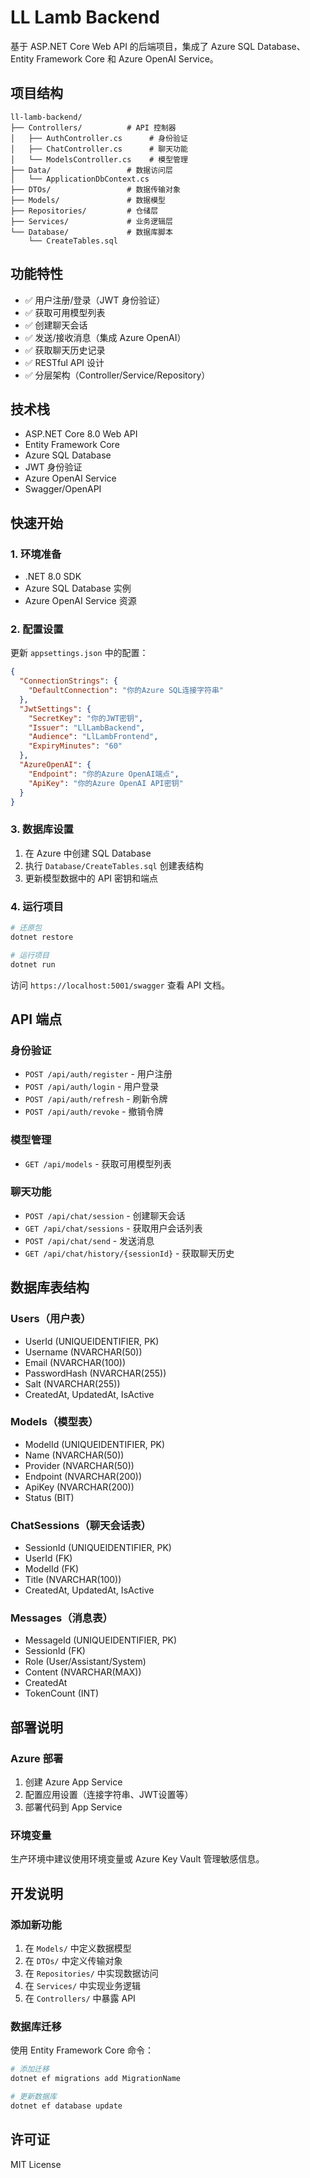 # LL Lamb Backend

基于 ASP.NET Core Web API 的后端项目，集成了 Azure SQL Database、Entity Framework Core 和 Azure OpenAI Service。

## 项目结构

```
ll-lamb-backend/
├── Controllers/          # API 控制器
│   ├── AuthController.cs      # 身份验证
│   ├── ChatController.cs      # 聊天功能
│   └── ModelsController.cs    # 模型管理
├── Data/                 # 数据访问层
│   └── ApplicationDbContext.cs
├── DTOs/                 # 数据传输对象
├── Models/               # 数据模型
├── Repositories/         # 仓储层
├── Services/             # 业务逻辑层
└── Database/             # 数据库脚本
    └── CreateTables.sql
```

## 功能特性

- ✅ 用户注册/登录（JWT 身份验证）
- ✅ 获取可用模型列表
- ✅ 创建聊天会话
- ✅ 发送/接收消息（集成 Azure OpenAI）
- ✅ 获取聊天历史记录
- ✅ RESTful API 设计
- ✅ 分层架构（Controller/Service/Repository）

## 技术栈

- ASP.NET Core 8.0 Web API
- Entity Framework Core
- Azure SQL Database
- JWT 身份验证
- Azure OpenAI Service
- Swagger/OpenAPI

## 快速开始

### 1. 环境准备

- .NET 8.0 SDK
- Azure SQL Database 实例
- Azure OpenAI Service 资源

### 2. 配置设置

更新 `appsettings.json` 中的配置：

```json
{
  "ConnectionStrings": {
    "DefaultConnection": "你的Azure SQL连接字符串"
  },
  "JwtSettings": {
    "SecretKey": "你的JWT密钥",
    "Issuer": "LlLambBackend",
    "Audience": "LlLambFrontend",
    "ExpiryMinutes": "60"
  },
  "AzureOpenAI": {
    "Endpoint": "你的Azure OpenAI端点",
    "ApiKey": "你的Azure OpenAI API密钥"
  }
}
```

### 3. 数据库设置

1. 在 Azure 中创建 SQL Database
2. 执行 `Database/CreateTables.sql` 创建表结构
3. 更新模型数据中的 API 密钥和端点

### 4. 运行项目

```bash
# 还原包
dotnet restore

# 运行项目
dotnet run
```

访问 `https://localhost:5001/swagger` 查看 API 文档。

## API 端点

### 身份验证
- `POST /api/auth/register` - 用户注册
- `POST /api/auth/login` - 用户登录
- `POST /api/auth/refresh` - 刷新令牌
- `POST /api/auth/revoke` - 撤销令牌

### 模型管理
- `GET /api/models` - 获取可用模型列表

### 聊天功能
- `POST /api/chat/session` - 创建聊天会话
- `GET /api/chat/sessions` - 获取用户会话列表
- `POST /api/chat/send` - 发送消息
- `GET /api/chat/history/{sessionId}` - 获取聊天历史

## 数据库表结构

### Users（用户表）
- UserId (UNIQUEIDENTIFIER, PK)
- Username (NVARCHAR(50))
- Email (NVARCHAR(100))
- PasswordHash (NVARCHAR(255))
- Salt (NVARCHAR(255))
- CreatedAt, UpdatedAt, IsActive

### Models（模型表）
- ModelId (UNIQUEIDENTIFIER, PK)
- Name (NVARCHAR(50))
- Provider (NVARCHAR(50))
- Endpoint (NVARCHAR(200))
- ApiKey (NVARCHAR(200))
- Status (BIT)

### ChatSessions（聊天会话表）
- SessionId (UNIQUEIDENTIFIER, PK)
- UserId (FK)
- ModelId (FK)
- Title (NVARCHAR(100))
- CreatedAt, UpdatedAt, IsActive

### Messages（消息表）
- MessageId (UNIQUEIDENTIFIER, PK)
- SessionId (FK)
- Role (User/Assistant/System)
- Content (NVARCHAR(MAX))
- CreatedAt
- TokenCount (INT)

## 部署说明

### Azure 部署
1. 创建 Azure App Service
2. 配置应用设置（连接字符串、JWT设置等）
3. 部署代码到 App Service

### 环境变量
生产环境中建议使用环境变量或 Azure Key Vault 管理敏感信息。

## 开发说明

### 添加新功能
1. 在 `Models/` 中定义数据模型
2. 在 `DTOs/` 中定义传输对象
3. 在 `Repositories/` 中实现数据访问
4. 在 `Services/` 中实现业务逻辑
5. 在 `Controllers/` 中暴露 API

### 数据库迁移
使用 Entity Framework Core 命令：
```bash
# 添加迁移
dotnet ef migrations add MigrationName

# 更新数据库
dotnet ef database update
```

## 许可证

MIT License